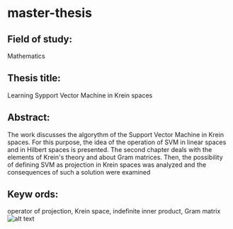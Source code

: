 # master-thesis
## Field of study:
Mathematics

## Thesis title:
Learning Sypport Vector Machine in Krein spaces

## Abstract:
The work discusses the algorythm of the Support Vector Machine in Krein spaces. For this purpose, the idea of the operation of SVM in linear spaces and in Hilbert spaces is presented. The second chapter deals with the elements of Krein's theory and about Gram matrices. Then, the possibility of defining SVM as projection in Krein spaces was analyzed and the consequences of such a solution were examined

## Keyw ords:
operator of projection, Krein space, indefinite inner product, Gram matrix
![alt text](https://github.com/KamilBartocha/bachelor-thesis/example3dot5_Projection.png)